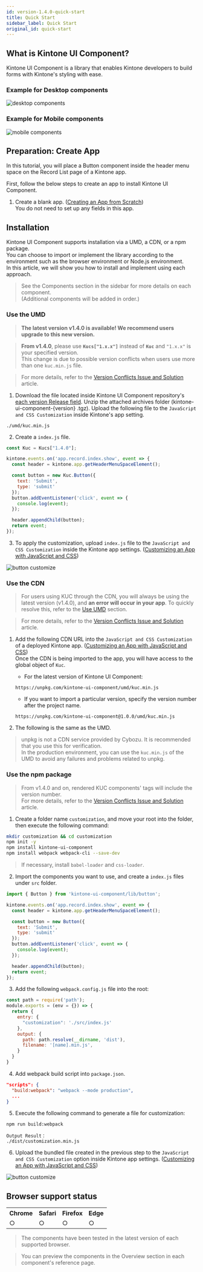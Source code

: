 ```yaml
---
id: version-1.4.0-quick-start
title: Quick Start
sidebar_label: Quick Start
original_id: quick-start
---
```


## What is Kintone UI Component?

Kintone UI Component is a library that enables Kintone developers to build forms with Kintone's styling with ease.

### Example for Desktop components

![desktop components](assets/desktop_components.png)

### Example for Mobile components

![mobile components](assets/mobile_components.png)

## Preparation: Create App

In this tutorial, you will place a Button component inside the header menu space on the Record List page of a Kintone app.

First, follow the below steps to create an app to install Kintone UI Component.

1. Create a blank app. ([Creating an App from Scratch](https://get.kintone.help/k/en/user/create_app/tutorial.html))<br>
You do not need to set up any fields in this app.

## Installation

Kintone UI Component supports installation via a UMD, a CDN, or a npm package.<br>
You can choose to import or implement the library according to the environment such as the browser environment or Node.js environment.<br>
In this article, we will show you how to install and implement using each approach.

> See the Components section in the sidebar for more details on each component.<br>
> (Additional components will be added in order.)

### Use the UMD
> **The latest version v1.4.0 is available! We recommend users upgrade to this new version.**<br> 

> **From v1.4.0**,  please use **`Kucs["1.x.x"]`** instead of **`Kuc`** and `"1.x.x"` is your specified version.<br>
> This change is due to possible version conflicts when users use more than one `kuc.min.js` file.

> For more details, refer to the [Version Conflicts Issue and Solution](../guides/version-conflicts-issue-solution) article.

1. Download the file located inside Kintone UI Component repository's [each version Release field](https://github.com/kintone-labs/kintone-ui-component/releases). Unzip the attached archives folder (kintone-ui-component-{version} .tgz). Upload the following file to the `JavaScript and CSS Customization` inside Kintone's app setting.

```text
./umd/kuc.min.js
```

2. Create a `index.js` file.

```js
const Kuc = Kucs["1.4.0"];

kintone.events.on('app.record.index.show', event => {
  const header = kintone.app.getHeaderMenuSpaceElement();

  const button = new Kuc.Button({
    text: 'Submit',
    type: 'submit'
  });
  button.addEventListener('click', event => {
    console.log(event);
  });

  header.appendChild(button);
  return event;
});
```

3. To apply the customization, upload `index.js` file to the `JavaScript and CSS Customization` inside the Kintone app settings. ([Customizing an App with JavaScript and CSS](https://get.kintone.help/k/en/user/app_settings/js_customize.html))

![button customize](assets/button_customize.png)

### Use the CDN

> For users using KUC through the CDN, you will always be using the latest version (v1.4.0), and **an error will occur in your app**.
> To quickly resolve this, refer to the [Use UMD](#use-the-umd) section.

> For more details, refer to the [Version Conflicts Issue and Solution](../guides/version-conflicts-issue-solution) article.

1. Add the following CDN URL into the `JavaScript and CSS Customization` of a deployed Kintone app. ([Customizing an App with JavaScript and CSS](https://get.kintone.help/k/en/user/app_settings/js_customize.html))<br>
Once the CDN is being imported to the app, you will have access to the global object of `Kuc`.

   - For the latest version of Kintone UI Component:
    ```text
    https://unpkg.com/kintone-ui-component/umd/kuc.min.js
    ```

   - If you want to import a particular version, specify the version number after the project name.
    ```text
    https://unpkg.com/kintone-ui-component@1.0.0/umd/kuc.min.js
    ```

2. The following is the same as the UMD.

> unpkg is not a CDN service provided by Cybozu. It is recommended that you use this for verification.<br>
> In the production environment, you can use the `kuc.min.js` of the UMD to avoid any failures and problems related to unpkg.

### Use the npm package

> From v1.4.0 and on, rendered KUC components' tags will include the version number.<br>
> For more details, refer to the [Version Conflicts Issue and Solution](../guides/version-conflicts-issue-solution) article. <br>

1. Create a folder name `customization`, and move your root into the folder, then execute the following command:

```sh
mkdir customization && cd customization
npm init -y
npm install kintone-ui-component
npm install webpack webpack-cli --save-dev
```

> If necessary, install `babel-loader` and `css-loader`.

2. Import the components you want to use, and create a `index.js` files under `src` folder.

```js
import { Button } from 'kintone-ui-component/lib/button';

kintone.events.on('app.record.index.show', event => {
  const header = kintone.app.getHeaderMenuSpaceElement();

  const button = new Button({
    text: 'Submit',
    type: 'submit'
  });
  button.addEventListener('click', event => {
    console.log(event);
  });

  header.appendChild(button);
  return event;
});

```
3. Add the following `webpack.config.js` file into the root:

```js
const path = require('path');
module.exports = (env = {}) => {
  return {
    entry: {
      "customization": './src/index.js'
    },
    output: {
      path: path.resolve(__dirname, 'dist'),
      filename: '[name].min.js',
    }
  }
}
```

4. Add webpack build script into `package.json`.

```json
"scripts": {
  "build:webpack": "webpack --mode production",
  ...
}
```

5. Execute the following command to generate a file for customization:

```text
npm run build:webpack
```

```text
Output Result：
./dist/customization.min.js
```

6. Upload the bundled file created in the previous step to the `JavaScript and CSS Customization` option inside Kintone app settings. ([Customizing an App with JavaScript and CSS](https://get.kintone.help/k/en/user/app_settings/js_customize.html))

![button customize](assets/button_customize.png)

## Browser support status

<table>
  <tr>
    <th>Chrome</th>
    <th>Safari</th>
    <th>Firefox</th>
    <th>Edge</th>
  </tr>
  <tr>
    <td>○</td>
    <td>○</td>
    <td>○</td>
    <td>○</td>
  </tr>
</table>

> The components have been tested in the latest version of each supported browser.

> You can preview the components in the Overview section in each component's reference page.
